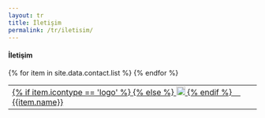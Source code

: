 ```yaml
---
layout: tr
title: İletişim
permalink: /tr/iletisim/
---
```


<div class="innerContent">
    <h4>İletişim</h4>
    <table>
        <thead></thead>
        <tbody>
        {% for item in site.data.contact.list %}
        <tr>
            <td>
                <a target="_blank" href="{{item.href}}">
                {% if item.icontype == 'logo' %}
                    <i style="color:#{{item.color}}" class="{{item.icon}}"></i>
                {% else %}
                    <img style="width:18px" src="/assets/images/{{item.icon}}"/>
                {% endif %}
                &nbsp;&nbsp;&nbsp;
                {{item.name}}
                </a>
            </td>
        </tr>
        {% endfor %}
        </tbody>
    </table>
</div>